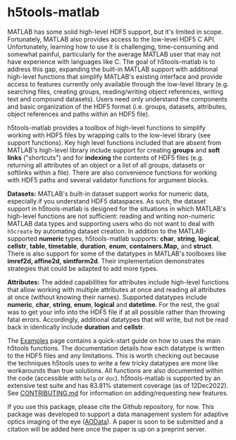 # h5tools-matlab

MATLAB has some solid high-level HDF5 support, but it's limited in scope. Fortunately, MATLAB also provides access to the low-level HDF5 C API. Unfortunately, learning how to use it is challenging, time-consuming and somewhat painful, particularly for the average MATLAB user that may not have experience with languages like C. The goal of h5tools-matlab is to address this gap, expanding the built-in MATLAB support with additional high-level functions that simplify MATLAB's existing interface and provide access to features currently only available through the low-level library (e.g. searching files, creating groups, reading/writing object references, writing text and compound datasets). Users need only understand the components and basic organization of the HDF5 format (i.e. groups, datasets, attributes, object references and paths within an HDF5 file).   

h5tools-matlab provides a toolbox of high-level functions to simplify working with HDF5 files by wrapping calls to the low-level library (see support functions). Key high level functions included that are absent from MATLAB's high-level library include support for creating **groups** and **soft links** ("shortcuts") and for **indexing** the contents of HDF5 files (e.g. returning all attributes of an object or a list of all groups, datasets or softlinks within a file). There are also convenience functions for working with HDF5 paths and several validator functions for argument blocks. 

**Datasets:** MATLAB's built-in dataset support works for numeric data, especially if you understand HDF5 dataspaces. As such, the dataset support in h5tools-matlab is designed for the situations in which MATLAB's high-level functions are not sufficient: reading and writing non-numeric MATLAB data types and supporting users who do not want to deal with ```h5create``` by automating dataset creation. In addition to the MATLAB-supported **numeric** types, h5tools-matlab supports: **char**, **string**, **logical**, **cellstr**, **table**, **timetable**, **duration**, **enum**, **containers.Map,** and **struct**. There is also support for some of the datatypes in MATLAB's toolboxes like **imref2d, affine2d, simtform2d**. Their implementation demonstrates strategies that could be adapted to add more types.

**Attributes:** The added capabilities for attributes include high-level functions that allow working with multiple attributes at once and reading all attributes at once (without knowing their names). Supported datatypes include **numeric**, **char**, **string**, **enum**, **logical** and **datetime**. For the rest, the goal was to get your info into the HDF5 file if at all possible rather than throwing fatal errors. Accordingly, additional datatypes that will write, but not be read back in identically include **duration** and **cellstr**. 

The [Examples](dev/Examples.md) page contains a quick-start guide on how to uses the main h5tools functions. The documentation details how each datatype is written to the HDF5 files and any limitations. This is worth checking out because the techniques h5tools uses to write a few tricky datatypes are more like workarounds than true solutions. All functions are also documented within the code (accessible with ```help``` or ```doc```). h5tools-matlab is supported by an extensive test suite and has 83.81% statement coverage (as of 12Dec2022). See [CONTRIBUTING.md](CONTRIBUTING.md) for information on adding/requesting new features.

If you use this package, please cite the Github repository, for now. This package was developed to support a data management system for adaptive optics imaging of the eye ([AOData](https://github.com/sarastokes/AOData)). A paper is soon to be submitted and a citation will be added here once the paper is up on a preprint server.